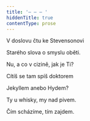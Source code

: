 ```yaml
---
title: '– – – '
hiddenTitle: true
contentType: prose
---
```


V doslovu čtu ke Stevensonovi

Starého slova o smyslu oběti.

Nu, a co v cizině, jak je Ti?

Cítíš se tam spíš doktorem

Jekyllem anebo Hydem?

Ty u whisky, my nad pivem.

Čím scházíme, tím zajdem.
